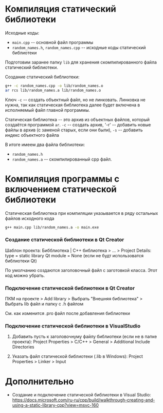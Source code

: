 # Компиляция статический библиотеки
Исходные коды:
 - `main.cpp` -- основной файл программы
 - `random_names.h`, `random_names.cpp` -- исходные коды статический библиотеки


Подготовим заранее папку `lib` для хранения скомпилированного файла статический библиотеки.

Создание статический библиотеки:
 ```bash
g++ -c random_names.cpp -o lib/random_names.o
ar rcs lib/random_names.a lib/random_names.o
 ```
Ключ `-c` -- создать объектный файл, но не линковать. Линковка не нужна, так как статическая библиотека далее будет включена в исполняемый файл главной программы.

Статическая библиотека -- это архив из объектных файлов, который создаётся программой `ar`. `-c` -- создать архив, '-r' -- добавить новые файлы в архив (с заменой старых, если они были), `-s` -- добавить индекс объектного файла 

В итоге имеем два файла библиотеки:
- `random_names.h`
- `random_names.a` -- скомпилированный cpp файл.

# Компиляция программы с включением статической библиотеки
Статическая библиотека при компиляции указывается в ряду остальных файлов исходного кода
```bash
g++ main.cpp lib/random_names.a -o main.exe
```

### Создание статической библиотеки в Qt Creator
Шаблон проекта: Бибблиотека | С++ библиотека > ... > Project Details:
   type = static library 
   Qt module = None (если не будт использоватся библиотеки Qt)
   
По умолчанию создаются заголовочный файл с заготовкой класса. Этот код можно убрать.


### Подключение статической библиотеки в Qt Creator
ПКМ на проекте > Add library > Выбрать "Внешняя библиотека" > Выбрать lib файл и папку с .h файлом

См. как изменится .pro файл после добавления библиотеки

### Подключение статической библиотеки в VisualStudio
1. Добавить пусть к заголовочнуму файлу библиотеки (если не в папке проекта): Project Properties > C/C++ > General > Additional Include Directories

1. Указать файл статической библиотеки (.lib в Windows): Project Properties > Linker > Input 



# Дополнительно
-  Создание и подключение статической библиотеки в Visual Studio: https://docs.microsoft.com/ru-ru/cpp/build/walkthrough-creating-and-using-a-static-library-cpp?view=msvc-160



